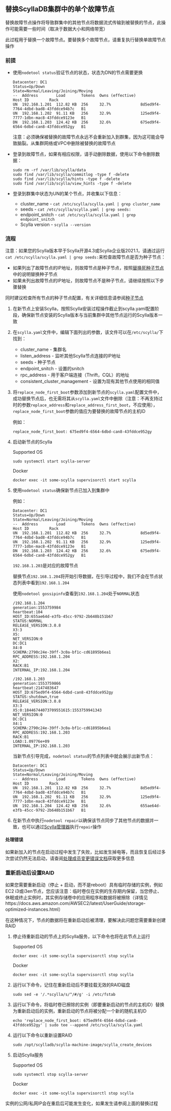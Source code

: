 ## 替换ScyllaDB集群中的单个故障节点

替换故障节点操作将导致群集中的其他节点将数据流式传输到被替换的节点，此操作可能需要一些时间（取决于数据大小和网络带宽）

此过程用于替换一个故障节点。要替换多个故障节点，请重复执行替换单故障节点操作

### 前提

- 使用`nodetool status`验证节点的状态，状态为DN的节点需要更换

    ```shell
    Datacenter: DC1
    Status=Up/Down
    State=Normal/Leaving/Joining/Moving
    --  Address        Load       Tokens  Owns (effective)                         Host ID         Rack
    UN  192.168.1.201  112.82 KB  256     32.7%             8d5ed9f4-7764-4dbd-bad8-43fddce94b7c   B1
    UN  192.168.1.202  91.11 KB   256     32.9%             125ed9f4-7777-1dbn-mac8-43fddce9123e   B1
    DN  192.168.1.203  124.42 KB  256     32.6%             675ed9f4-6564-6dbd-can8-43fddce952gy   B1
    ```
    注意：必须确保被替换的故障节点永远不会重新加入到群集，因为这可能会导致脑裂。从集群网络或VPC中删除被替换的故障节点
- 登录到故障节点，如果有相应权限，请手动删除数据，使用以下命令删除数据：

    ```
    sudo rm -rf /var/lib/scylla/data
    sudo find /var/lib/scylla/commitlog -type f -delete
    sudo find /var/lib/scylla/hints -type f -delete
    sudo find /var/lib/scylla/view_hints -type f -delete
    ```
- 登录到群集中状态为UN的某个节点，并收集以下信息：
  - cluster_name - `cat /etc/scylla/scylla.yaml | grep cluster_name`
  - seeds - `cat /etc/scylla/scylla.yaml | grep seeds:`
  - endpoint_snitch - `cat /etc/scylla/scylla.yaml | grep endpoint_snitch`
  - Scylla version - `scylla --version`

### 流程
注意：如果您的Scylla版本早于Scylla开源4.3或Scylla企业版2021.1，请通过运行`cat /etc/scylla/scylla.yaml | grep seeds:`来检查故障节点是否为种子节点：
  - 如果列出了故障节点的IP地址，则故障节点是种子节点，按照[替换死种子节点](https://opensource.docs.scylladb.com/stable/operating-scylla/procedures/cluster-management/replace-seed-node.html)中的说明替换种子节点
  - 如果未列出故障节点的IP地址，则故障节点不是种子节点，请继续按照以下步骤替换

同时建议检查所有节点的种子节点配置，有关详细信息请参阅[种子节点](https://opensource.docs.scylladb.com/stable/kb/seed-nodes.html)

1. 在新节点上安装Scylla，按照Scylla安装过程操作截止到scylla.yaml配置阶段，确保新节点安装的Scylla版本与当前集群中其他节点运行的Scylla版本一致
2. 在`scylla.yaml`文件中，编辑下面列出的参数，该文件可以在`/etc/scylla/`下找到：
    - cluster_name - 集群名
    - listen_address - 监听其他Scylla节点连接的IP地址
    - seeds - 种子节点
    - endpoint_snitch - 设置的snitch
    - rpc_address - 用于客户端连接（Thrift，CQL）的地址
    - consistent_cluster_management - 设置为现有其他节点使用的相同值
3. 将`replace_node_first_boot`参数添加到新节点的`scylla.yaml`配置文件中，成功替换节点后，也无需将其从`scylla.yaml`文件中删除（注意：不再支持过时的参数`replace_address`和`replace_address_first_boot`，不应使用），`replace_node_first_boot`参数的值应为要替换的故障节点的主机ID

    例如：
    ```
    replace_node_first_boot: 675ed9f4-6564-6dbd-can8-43fddce952gy
    ```
4. 启动新节点的Scylla

    Supported OS
    ```
    sudo systemctl start scylla-server
    ```
    Docker
    ```
    docker exec -it some-scylla supervisorctl start scylla
    ```
5. 使用`nodetool status`确保新节点已加入到集群中

    例如：
    ```
    Datacenter: DC1
    Status=Up/Down
    State=Normal/Leaving/Joining/Moving
    --  Address        Load       Tokens  Owns (effective)                         Host ID         Rack
    UN  192.168.1.201  112.82 KB  256     32.7%             8d5ed9f4-7764-4dbd-bad8-43fddce94b7c   B1
    UN  192.168.1.202  91.11 KB   256     32.9%             125ed9f4-7777-1dbn-mac8-43fddce9123e   B1
    DN  192.168.1.203  124.42 KB  256     32.6%             675ed9f4-6564-6dbd-can8-43fddce952gy   B1
    ```
    `192.168.1.203`是对应的故障节点

    替换节点`192.168.1.204`将开始引导数据，在引导过程中，我们不会在节点状态列表中看到`192.168.1.204`

    使用`nodetool gossipinfo`查看到`192.168.1.204`处于`NORMAL`状态
    ```
    /192.168.1.204
    generation:1553759984
    heartbeat:104
    HOST_ID:655ae64d-e3fb-45cc-9792-2b648b151b67
    STATUS:NORMAL
    RELEASE_VERSION:3.0.8
    X3:3
    X5:
    NET_VERSION:0
    DC:DC1
    X4:0
    SCHEMA:2790c24e-39ff-3c0a-bf1c-cd61895b6ea1
    RPC_ADDRESS:192.168.1.204
    X2:
    RACK:B1
    INTERNAL_IP:192.168.1.204

    /192.168.1.203
    generation:1553759866
    heartbeat:2147483647
    HOST_ID:675ed9f4-6564-6dbd-can8-43fddce952gy
    STATUS:shutdown,true
    RELEASE_VERSION:3.0.8
    X3:3
    X5:0:18446744073709551615:1553759941343
    NET_VERSION:0
    DC:DC1
    X4:1
    SCHEMA:2790c24e-39ff-3c0a-bf1c-cd61895b6ea1
    RPC_ADDRESS:192.168.1.203
    RACK:B1
    LOAD:1.09776e+09
    INTERNAL_IP:192.168.1.203
    ```
    当新节点引导完成，`nodetool status`的节点列表中就会展示出新节点：
    ```
    Datacenter: DC1
    Status=Up/Down
    State=Normal/Leaving/Joining/Moving
    --  Address        Load       Tokens  Owns (effective)                         Host ID         Rack
    UN  192.168.1.201  112.82 KB  256     32.7%             8d5ed9f4-7764-4dbd-bad8-43fddce94b7c   B1
    UN  192.168.1.202  91.11 KB   256     32.9%             125ed9f4-7777-1dbn-mac8-43fddce9123e   B1
    UN  192.168.1.204  124.42 KB  256     32.6%             655ae64d-e3fb-45cc-9792-2b648b151b67   B1
    ```
6. 在新节点中执行`nodetool repair`以确保该节点同步了其他节点的数据并一致，也可以通过[Scylla管理器](https://manager.docs.scylladb.com/)执行`repair`操作

#### 处理错误
如果新加入的节点在启动过程中发生了失败，比如发生掉电等，而且恢复后经过多次尝试仍然无法启动，请查阅[处理成员变更错误文档](https://opensource.docs.scylladb.com/stable/operating-scylla/procedures/cluster-management/handling-membership-change-failures.html)获取更多信息

### 重新启动后设置RAID
如果您需要重新启动（停止 + 启动，而不是reboot）具有临时存储的实例，例如EC2 i3或i3en节点，您应该注意：临时卷仅在实例的生存期内保留，当您停止、休眠或终止实例时，其实例存储卷中的应用程序和数据将被擦除（详情见https://docs.aws.amazon.com/AWSEC2/latest/UserGuide/storage-optimized-instances.html）

在这种情况下，节点的数据将在重新启动后被清理，要解决此问题您需要重新创建RAID

1. 停止待重新启动的节点上的Scylla服务，以下命令也将在此节点上运行

    Supported OS
    ```
    docker exec -it some-scylla supervisorctl stop scylla
    ```
    Docker
    ```
    docker exec -it some-scylla supervisorctl stop scylla
    ```
2. 运行以下命令，记住在重新启动后不要挂载无效的RAID磁盘

    ```
    sudo sed -e '/.*scylla/s/^/#/g' -i /etc/fstab
    ```
3. 运行以下命令，将临时卷已擦除的实例（即要重新启动的节点的主机ID）替换为重新启动后的实例，重新启动的节点将被分配一个新的随机主机ID

    ```
    echo 'replace_node_first_boot: 675ed9f4-6564-6dbd-can8-43fddce952gy' | sudo tee --append /etc/scylla/scylla.yaml
    ```
4. 运行以下命令以重新设置RAID

    ```
    sudo /opt/scylladb/scylla-machine-image/scylla_create_devices
    ```
5. 启动Scylla服务

    Supported OS
    ```
    sudo systemctl stop scylla-server
    ```
    Docker
    ```
    docker exec -it some-scylla supervisorctl stop scylla
    ```
实例的公网/私网IP会在重启后可能发生变化，如果发生请参阅上面的替换过程